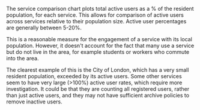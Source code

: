 The service comparison chart plots total active users as a % of the resident population, for each service. This allows for comparison of active users across services relative to their population size. Active user percentages are generally between 5-20%.

This is a reasonable measure for the engagement of a service with its local population. However, it doesn't account for the fact that many use a service but do not live in the area, for example students or workers who commute into the area.

The clearest example of this is the City of London, which has a very small resident population, exceeded by its active users. Some other services seem to have very large (>100%) active user rates, which require more investigation. It could be that they are counting all registered users, rather than just active users, and they may not have sufficient archive policies to remove inactive users.
